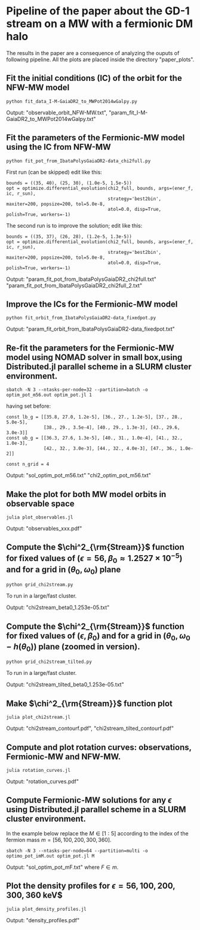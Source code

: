 # Pipeline of the paper about the GD-1 stream on a MW with a fermionic DM halo

The results in the paper are a consequence of analyzing the ouputs of following pipeline.
All the plots are placed inside the directory "paper_plots".

## Fit the initial conditions (IC) of the orbit for the NFW-MW model
```
python fit_data_I-M-GaiaDR2_to_MWPot2014wGalpy.py
```

Output: "observable_orbit_NFW-MW.txt", "param_fit_I-M-GaiaDR2_to_MWPot2014wGalpy.txt"

## Fit the parameters of the Fermionic-MW model using the IC from NFW-MW
```
python fit_pot_from_IbataPolysGaiaDR2-data_chi2full.py
```

First run (can be skipped) edit like this:
```
bounds = ((35, 40), (25, 30), (1.0e-5, 1.5e-5))
opt = optimize.differential_evolution(chi2_full, bounds, args=(ener_f, ic, r_sun),
                                      strategy='best2bin', maxiter=200, popsize=200, tol=5.0e-8,
                                      atol=0.0, disp=True, polish=True, workers=-1)
```
The second run is to improve the solution; edit like this:
```
bounds = ((35, 37), (26, 28), (1.2e-5, 1.3e-5))
opt = optimize.differential_evolution(chi2_full, bounds, args=(ener_f, ic, r_sun),
                                      strategy='best2bin', maxiter=200, popsize=200, tol=5.0e-8,
                                      atol=0.0, disp=True, polish=True, workers=-1)
```

Output: "param_fit_pot_from_IbataPolysGaiaDR2_chi2full.txt"  "param_fit_pot_from_IbataPolysGaiaDR2_chi2full_2.txt"

## Improve the ICs for the Fermionic-MW model
```
python fit_orbit_from_IbataPolysGaiaDR2-data_fixedpot.py
```

Output: "param_fit_orbit_from_IbataPolysGaiaDR2-data_fixedpot.txt"


## Re-fit the parameters for the Fermionic-MW model using NOMAD solver in small box,using Distributed.jl parallel scheme in a SLURM cluster environment.

```
sbatch -N 3 --ntasks-per-node=32 --partition=batch -o optim_pot_m56.out optim_pot.jl 1
```
having set before:

```
const lb_g = [[35.8, 27.0, 1.2e-5], [36., 27., 1.2e-5], [37., 28., 5.0e-5],
              [38., 29., 3.5e-4], [40., 29., 1.3e-3], [43., 29.6, 3.0e-3]]
const ub_g = [[36.3, 27.6, 1.3e-5], [40., 31., 1.0e-4], [41., 32., 1.0e-3],
              [42., 32., 3.0e-3], [44., 32., 4.0e-3], [47., 36., 1.0e-2]]

const n_grid = 4
```


Output: "sol_optim_pot_m56.txt"  "chi2_optim_pot_m56.txt"


## Make the plot for both MW model orbits in observable space

```
julia plot_observables.jl
```
Output: "observables_xxx.pdf"

## Compute the $\chi^2_{\rm{Stream}}$ function for fixed values of $(\epsilon=56, \beta_0\approx1.2527\times10^{-5})$ and for a grid in $(\theta_0,\omega_0)$ plane
```
python grid_chi2stream.py
```

To run in a large/fast cluster.

Output: "chi2stream_beta0_1.253e-05.txt"

## Compute the $\chi^2_{\rm{Stream}}$ function for fixed values of $(\epsilon, \beta_0)$ and for a grid in $(\theta_0,\omega_0-h(\theta_0))$ plane (zoomed in version).
```
python grid_chi2stream_tilted.py
```

To run in a large/fast cluster.

Output: "chi2stream_tilted_beta0_1.253e-05.txt"

## Make $\chi^2_{\rm{Stream}}$ function plot

```
julia plot_chi2stream.jl
```

Output: "chi2stream_contourf.pdf", "chi2stream_tilted_contourf.pdf"

## Compute and plot rotation curves: observations, Fermionic-MW and NFW-MW.

```
julia rotation_curves.jl
```

Output: "rotation_curves.pdf"

## Compute Fermionic-MW solutions for any $\epsilon$ using Distributed.jl parallel scheme in a SLURM cluster environment.

In the example below replace the $M \in [1:5]$ according to
the index of the fermion mass $m=[56, 100, 200, 300, 360]$.
```
sbatch -N 3 --ntasks-per-node=64 --partition=multi -o optimo_pot_imM.out optim_pot.jl M
```

Output: "sol_optim_pot_mF.txt" where $F\in m$.



## Plot the density profiles for $\epsilon=56, 100, 200, 300, 360$ keV$

```
julia plot_density_profiles.jl
```

Output: "density_profiles.pdf"